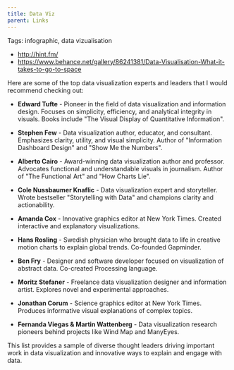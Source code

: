 ```yaml
---
title: Data Viz
parent: Links
---
```


Tags: infographic, data vizualisation

- http://hint.fm/
- https://www.behance.net/gallery/86241381/Data-Visualisation-What-it-takes-to-go-to-space

Here are some of the top data visualization experts and leaders that I would recommend checking out:

- **Edward Tufte** - Pioneer in the field of data visualization and information design. Focuses on simplicity, efficiency, and analytical integrity in visuals. Books include "The Visual Display of Quantitative Information".

- **Stephen Few** - Data visualization author, educator, and consultant. Emphasizes clarity, utility, and visual simplicity. Author of "Information Dashboard Design" and "Show Me the Numbers". 

- **Alberto Cairo** - Award-winning data visualization author and professor. Advocates functional and understandable visuals in journalism. Author of "The Functional Art" and "How Charts Lie".

- **Cole Nussbaumer Knaflic** - Data visualization expert and storyteller. Wrote bestseller "Storytelling with Data" and champions clarity and actionability.

- **Amanda Cox** - Innovative graphics editor at New York Times. Created interactive and explanatory visualizations.

- **Hans Rosling** - Swedish physician who brought data to life in creative motion charts to explain global trends. Co-founded Gapminder.

- **Ben Fry** - Designer and software developer focused on visualization of abstract data. Co-created Processing language. 

- **Moritz Stefaner** - Freelance data visualization designer and information artist. Explores novel and experimental approaches.

- **Jonathan Corum** - Science graphics editor at New York Times. Produces informative visual explanations of complex topics.

- **Fernanda Viegas & Martin Wattenberg** - Data visualization research pioneers behind projects like Wind Map and ManyEyes.

This list provides a sample of diverse thought leaders driving important work in data visualization and innovative ways to explain and engage with data.
